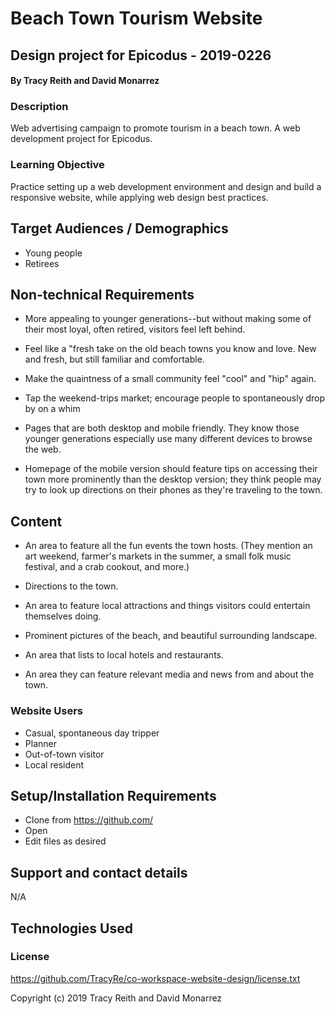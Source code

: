 # Beach Town Tourism Website

## Design project for Epicodus - 2019-0226

#### By Tracy Reith and David Monarrez

### Description
Web advertising campaign to promote tourism in a beach town. A web development project for Epicodus.

### Learning Objective
Practice setting up a web development environment and design and build a responsive website, while applying web design best practices.

## Target Audiences / Demographics
* Young people
* Retirees

## Non-technical Requirements  
* More appealing to younger generations--but without making some of their most loyal, often retired, visitors feel left behind.

* Feel like a "fresh take on the old beach towns you know and love. New and fresh, but still familiar and comfortable.

* Make the quaintness of a small community feel "cool" and "hip" again.

* Tap the weekend-trips market; encourage people to spontaneously drop by on a whim

* Pages that are both desktop and mobile friendly. They know those younger generations especially use many different devices to browse the web.

* Homepage of the mobile version should feature tips on accessing their town more prominently than the desktop version; they think people may try to look up directions on their phones as they're traveling to the town.

## Content
* An area to feature all the fun events the town hosts. (They mention an art weekend, farmer's markets in the summer, a small folk music festival, and a crab cookout, and more.)

* Directions to the town.

* An area to feature local attractions and things visitors could entertain themselves doing.

* Prominent pictures of the beach, and beautiful surrounding landscape.

* An area that lists to local hotels and restaurants.

* An area they can feature relevant media and news from and about the town.


### Website Users
* Casual, spontaneous day tripper
* Planner
* Out-of-town visitor
* Local resident



## Setup/Installation Requirements

* Clone from https://github.com/
* Open
* Edit files as desired

## Support and contact details

N/A

## Technologies Used



### License

https://github.com/TracyRe/co-workspace-website-design/license.txt

Copyright (c) 2019 Tracy Reith and David Monarrez
